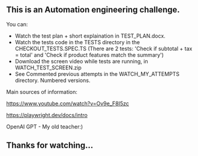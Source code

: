 This is an Automation engineering challenge.
-
You can:
 - Watch the test plan + short explaination in TEST_PLAN.docx.
 - Watch the tests code in the TESTS directory in the CHECKOUT_TESTS.SPEC.TS
   (There are 2 tests: 'Check if subtotal + tax = total' and 'Check if product features match the summary')
 - Download the screen video while tests are running, in WATCH_TEST_SCREEN.zip
 - See Commented previous attempts in the WATCH_MY_ATTEMPTS directory. Numbered versions.
 



Main sources of information:

https://www.youtube.com/watch?v=Ov9e_F8I5zc 

https://playwright.dev/docs/intro

OpenAI GPT - My old teacher:)


Thanks for watching...
-



